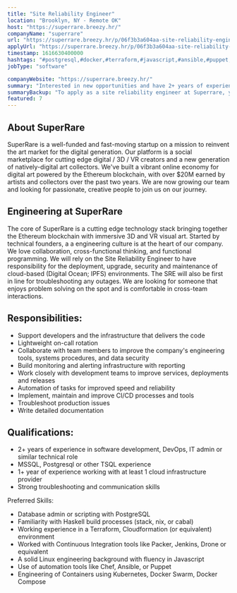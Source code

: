 ```yaml
---
title: "Site Reliability Engineer"
location: "Brooklyn, NY - Remote OK"
host: "https://superrare.breezy.hr/"
companyName: "superrare"
url: "https://superrare.breezy.hr/p/06f3b3a604aa-site-reliability-engineer"
applyUrl: "https://superrare.breezy.hr/p/06f3b3a604aa-site-reliability-engineer/apply"
timestamp: 1616630400000
hashtags: "#postgresql,#docker,#terraform,#javascript,#ansible,#puppet,#chef,#linux,#kubernetes,#marketing"
jobType: "software"

companyWebsite: "https://superrare.breezy.hr/"
summary: "Interested in new opportunities and have 2+ years of experience in software development, DevOps, IT admin or similar technical role? SuperRare has a job opening for a Site Reliability Engineer."
summaryBackup: "To apply as a site reliability engineer at Superrare, you preferably need to have some knowledge of: #javascript, #docker, #terraform."
featured: 7
---
```


## About SuperRare

SuperRare is a well-funded and fast-moving startup on a mission to reinvent the art market for the digital generation. Our platform is a social marketplace for cutting edge digital / 3D / VR creators and a new generation of natively-digital art collectors. We've built a vibrant online economy for digital art powered by the Ethereum blockchain, with over $20M earned by artists and collectors over the past two years. We are now growing our team and looking for passionate, creative people to join us on our journey.

## Engineering at SuperRare

The core of SuperRare is a cutting edge technology stack bringing together the Ethereum blockchain with immersive 3D and VR visual art. Started by technical founders, a a engineering culture is at the heart of our company. We love collaboration, cross-functional thinking, and functional programming. We will rely on the Site Reliability Engineer to have responsibility for the deployment, upgrade, security and maintenance of cloud-based (Digital Ocean; IPFS) environments. The SRE will also be first in line for troubleshooting any outages. We are looking for someone that enjoys problem solving on the spot and is comfortable in cross-team interactions.

## Responsibilities:

*   Support developers and the infrastructure that delivers the code
*   Lightweight on-call rotation
*   Collaborate with team members to improve the company's engineering tools, systems procedures, and data security
*   Build monitoring and alerting infrastructure with reporting
*   Work closely with development teams to improve services, deployments and releases
*   Automation of tasks for improved speed and reliability
*   Implement, maintain and improve CI/CD processes and tools
*   Troubleshoot production issues
*   Write detailed documentation

## Qualifications:

*   2+ years of experience in software development, DevOps, IT admin or similar technical role
*   MSSQL, Postgresql or other TSQL experience
*   1+ year of experience working with at least 1 cloud infrastructure provider
*   Strong troubleshooting and communication skills

Preferred Skills:

*   Database admin or scripting with PostgreSQL
*   Familiarity with Haskell build processes (stack, nix, or cabal)
*   Working experience in a Terraform, Cloudformation (or equivalent) environment
*   Worked with Continuous Integration tools like Packer, Jenkins, Drone or equivalent
*   A solid Linux engineering background with fluency in Javascript
*   Use of automation tools like Chef, Ansible, or Puppet
*   Engineering of Containers using Kubernetes, Docker Swarm, Docker Compose
